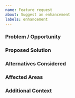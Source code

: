 ```yaml
---
name: Feature request
about: Suggest an enhancement
labels: enhancement
---
```


### Problem / Opportunity

### Proposed Solution

### Alternatives Considered

### Affected Areas

### Additional Context
